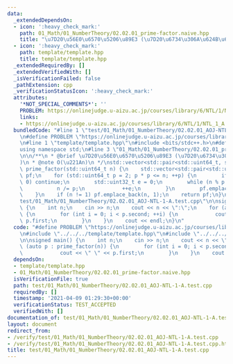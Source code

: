 ```yaml
---
data:
  _extendedDependsOn:
  - icon: ':heavy_check_mark:'
    path: 01_Math/01_NumberTheory/02.02.01_prime-factor.naive.hpp
    title: "\u7D20\u56E0\u6570\u5206\u89E3 (\u7D20\u6734\u306A\u624B\u6CD5)"
  - icon: ':heavy_check_mark:'
    path: template/template.hpp
    title: template/template.hpp
  _extendedRequiredBy: []
  _extendedVerifiedWith: []
  _isVerificationFailed: false
  _pathExtension: cpp
  _verificationStatusIcon: ':heavy_check_mark:'
  attributes:
    '*NOT_SPECIAL_COMMENTS*': ''
    PROBLEM: https://onlinejudge.u-aizu.ac.jp/courses/library/6/NTL/1/NTL_1_A
    links:
    - https://onlinejudge.u-aizu.ac.jp/courses/library/6/NTL/1/NTL_1_A
  bundledCode: "#line 1 \"test/01_Math/01_NumberTheory/02.02.01_AOJ-NTL-1-A.test.cpp\"\
    \n#define PROBLEM \"https://onlinejudge.u-aizu.ac.jp/courses/library/6/NTL/1/NTL_1_A\"\
    \n#line 1 \"template/template.hpp\"\n#include <bits/stdc++.h>\n#define int int64_t\n\
    using namespace std;\n#line 3 \"01_Math/01_NumberTheory/02.02.01_prime-factor.naive.hpp\"\
    \n\n/**\n * @brief \u7D20\u56E0\u6570\u5206\u89E3 (\u7D20\u6734\u306A\u624B\u6CD5\
    )\n * @note O(\u221An)\n */\nstd::vector<std::pair<std::uint64_t, std::uint32_t>>\
    \ prime_factor(std::uint64_t n) {\n    std::vector<std::pair<std::uint64_t, std::uint32_t>>\
    \ pf;\n    for (std::uint64_t p = 2; p * p <= n; ++p) {\n        if (n % p !=\
    \ 0) continue;\n        std::uint32_t e = 0;\n        while (n % p == 0) {\n \
    \           n /= p;\n            ++e;\n        }\n        pf.emplace_back(p, e);\n\
    \    }\n    if (n != 1) pf.emplace_back(n, 1);\n    return pf;\n}\n#line 4 \"\
    test/01_Math/01_NumberTheory/02.02.01_AOJ-NTL-1-A.test.cpp\"\n\nsigned main()\
    \ {\n    int n;\n    cin >> n;\n    cout << n << \":\";\n    for (auto p : prime_factor(n))\
    \ {\n        for (int i = 0; i < p.second; ++i) {\n            cout << \" \" <<\
    \ p.first;\n        }\n    }\n    cout << endl;\n}\n"
  code: "#define PROBLEM \"https://onlinejudge.u-aizu.ac.jp/courses/library/6/NTL/1/NTL_1_A\"\
    \n#include \"../../../template/template.hpp\"\n#include \"../../../01_Math/01_NumberTheory/02.02.01_prime-factor.naive.hpp\"\
    \n\nsigned main() {\n    int n;\n    cin >> n;\n    cout << n << \":\";\n    for\
    \ (auto p : prime_factor(n)) {\n        for (int i = 0; i < p.second; ++i) {\n\
    \            cout << \" \" << p.first;\n        }\n    }\n    cout << endl;\n}"
  dependsOn:
  - template/template.hpp
  - 01_Math/01_NumberTheory/02.02.01_prime-factor.naive.hpp
  isVerificationFile: true
  path: test/01_Math/01_NumberTheory/02.02.01_AOJ-NTL-1-A.test.cpp
  requiredBy: []
  timestamp: '2021-04-09 01:29:30+00:00'
  verificationStatus: TEST_ACCEPTED
  verifiedWith: []
documentation_of: test/01_Math/01_NumberTheory/02.02.01_AOJ-NTL-1-A.test.cpp
layout: document
redirect_from:
- /verify/test/01_Math/01_NumberTheory/02.02.01_AOJ-NTL-1-A.test.cpp
- /verify/test/01_Math/01_NumberTheory/02.02.01_AOJ-NTL-1-A.test.cpp.html
title: test/01_Math/01_NumberTheory/02.02.01_AOJ-NTL-1-A.test.cpp
---
```

